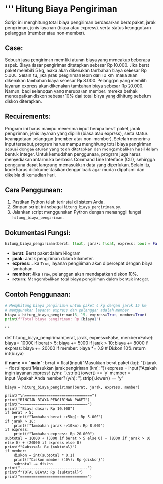 '''
Hitung Biaya Pengiriman
=======================
Script ini menghitung total biaya pengiriman berdasarkan berat paket, jarak pengiriman, jenis layanan (biasa atau express), serta status keanggotaan pelanggan (member atau non-member).

Case:
-----
Sebuah jasa pengiriman memiliki aturan biaya yang mencakup beberapa aspek. Biaya dasar pengiriman ditetapkan sebesar Rp 10.000. Jika berat paket melebihi 5 kg, maka akan dikenakan tambahan biaya sebesar Rp 5.000. Selain itu, jika jarak pengiriman lebih dari 10 km, maka akan dikenakan tambahan biaya sebesar Rp 8.000. Pelanggan yang memilih layanan express akan dikenakan tambahan biaya sebesar Rp 20.000. Namun, bagi pelanggan yang merupakan member, mereka berhak mendapatkan diskon sebesar 10% dari total biaya yang dihitung sebelum diskon diterapkan. 

Requirements:
-------------
Program ini harus mampu menerima input berupa berat paket, jarak pengiriman, jenis layanan yang dipilih (biasa atau express), serta status keanggotaan pelanggan (member atau non-member). Setelah menerima input tersebut, program harus mampu menghitung total biaya pengiriman sesuai dengan aturan yang telah ditetapkan dan mengembalikan hasil dalam bentuk integer. Untuk kemudahan penggunaan, program juga harus menyediakan antarmuka berbasis Command Line Interface (CLI), sehingga pengguna dapat langsung memasukkan data yang diperlukan. Selain itu, kode harus didokumentasikan dengan baik agar mudah dipahami dan dikelola di kemudian hari.

Cara Penggunaan:
---------------
1. Pastikan Python telah terinstal di sistem Anda.
2. Simpan script ini sebagai `hitung_biaya_pengiriman.py`.
3. Jalankan script menggunakan Python dengan memanggil fungsi `hitung_biaya_pengiriman`.

Dokumentasi Fungsi:
-------------------
```python
hitung_biaya_pengiriman(berat: float, jarak: float, express: bool = False, member: bool = False) -> int
```

- **berat**: Berat paket dalam kilogram.
- **jarak**: Jarak pengiriman dalam kilometer.
- **express**: Jika `True`, layanan pengiriman akan dipercepat dengan biaya tambahan.
- **member**: Jika `True`, pelanggan akan mendapatkan diskon 10%.
- **return**: Mengembalikan total biaya pengiriman dalam bentuk integer.

Contoh Penggunaan:
------------------
```python
# Menghitung biaya pengiriman untuk paket 6 kg dengan jarak 15 km,
# menggunakan layanan express dan pelanggan adalah member
biaya = hitung_biaya_pengiriman(6, 15, express=True, member=True)
print(f"Total biaya pengiriman: Rp {biaya}")
```
'''

def hitung_biaya_pengiriman(berat, jarak, express=False, member=False):
    biaya = 10000
    if berat > 5:
        biaya += 5000
    if jarak > 10:
        biaya += 8000
    if express:
        biaya += 20000
    if member:
        biaya *= 0.9  # Diskon 10%
    return int(biaya)

if __name__ == "__main__":
    berat = float(input("Masukkan berat paket (kg): "))
    jarak = float(input("Masukkan jarak pengiriman (km): "))
    express = input("Apakah ingin layanan express? (y/n): ").strip().lower() == 'y'
    member = input("Apakah Anda member? (y/n): ").strip().lower() == 'y'
    
    biaya = hitung_biaya_pengiriman(berat, jarak, express, member)
    
    print("\n===============================")
    print("RINCIAN BIAYA PENGIRIMAN PAKET")
    print("===============================")
    print(f"Biaya dasar: Rp 10.000")
    if berat > 5:
        print(f"Tambahan berat (>5kg): Rp 5.000")
    if jarak > 10:
        print(f"Tambahan jarak (>10km): Rp 8.000")
    if express:
        print(f"Tambahan express: Rp 20.000")
    subtotal = 10000 + (5000 if berat > 5 else 0) + (8000 if jarak > 10 else 0) + (20000 if express else 0)
    print(f"Subtotal: Rp {subtotal}")
    if member:
        diskon = int(subtotal * 0.1)
        print(f"Diskon member (10%): Rp {diskon}")
        subtotal -= diskon
    print("-------------------------------")
    print(f"TOTAL BIAYA: Rp {subtotal}")
    print("===============================")
